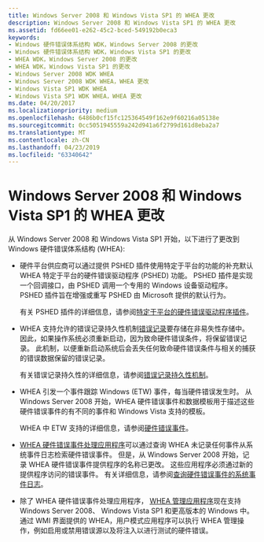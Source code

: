 ```yaml
---
title: Windows Server 2008 和 Windows Vista SP1 的 WHEA 更改
description: Windows Server 2008 和 Windows Vista SP1 的 WHEA 更改
ms.assetid: fd66ee01-e262-45c2-bced-549192b0eca3
keywords:
- Windows 硬件错误体系结构 WDK，Windows Server 2008 的更改
- Windows 硬件错误体系结构 WDK，Windows Vista SP1 的更改
- WHEA WDK，Windows Server 2008 的更改
- WHEA WDK，Windows Vista SP1 的更改
- Windows Server 2008 WDK WHEA
- Windows Server 2008 WDK WHEA，WHEA 更改
- Windows Vista SP1 WDK WHEA
- Windows Vista SP1 WDK WHEA，WHEA 更改
ms.date: 04/20/2017
ms.localizationpriority: medium
ms.openlocfilehash: 6486b0cf15fc125364549f162e9f60216a05138e
ms.sourcegitcommit: 0cc5051945559a242d941a6f2799d161d8eba2a7
ms.translationtype: MT
ms.contentlocale: zh-CN
ms.lasthandoff: 04/23/2019
ms.locfileid: "63340642"
---
```

# <a name="whea-changes-for-windows-server-2008-and-windows-vista-sp1"></a>Windows Server 2008 和 Windows Vista SP1 的 WHEA 更改


从 Windows Server 2008 和 Windows Vista SP1 开始，以下进行了更改到 Windows 硬件错误体系结构 (WHEA):

-   硬件平台供应商可以通过提供 PSHED 插件使用特定于平台的功能的补充默认 WHEA 特定于平台的硬件错误驱动程序 (PSHED) 功能。 PSHED 插件是实现一个回调接口，由 PSHED 调用一个专用的 Windows 设备驱动程序。 PSHED 插件旨在增强或重写 PSHED 由 Microsoft 提供的默认行为。

    有关 PSHED 插件的详细信息，请参阅[特定于平台的硬件错误驱动程序插件](platform-specific-hardware-error-driver-plug-ins2.md)。

-   WHEA 支持允许的错误记录持久性机制[错误记录](error-records.md)要存储在非易失性存储中。 因此，如果操作系统必须重新启动，因为致命硬件错误条件，将保留错误记录。 此机制，以便重新启动系统后会丢失任何致命硬件错误条件与相关的捕获的错误数据保留的错误记录。

    有关错误记录持久性的详细信息，请参阅[错误记录持久性机制](error-record-persistence-mechanism.md)。

-   WHEA 引发一个事件跟踪 Windows (ETW) 事件，每当硬件错误发生时。 从 Windows Server 2008 开始，WHEA 硬件错误事件和数据模板用于描述这些硬件错误事件的有不同的事件和 Windows Vista 支持的模板。

    WHEA 中 ETW 支持的详细信息，请参阅[硬件错误事件](https://msdn.microsoft.com/library/windows/hardware/ff559387)。

-   [WHEA 硬件错误事件处理应用程序](whea-hardware-error-event-processing-applications.md)可以通过查询 WHEA 未记录任何事件从系统事件日志检索硬件错误事件。 但是，从 Windows Server 2008 开始，记录 WHEA 硬件错误事件提供程序的名称已更改。 这些应用程序必须通过新的提供程序访问的错误事件。 有关详细信息，请参阅[查询硬件错误事件的系统事件日志](querying-the-system-event-log-for-hardware-error-events.md)。

-   除了 WHEA 硬件错误事件处理应用程序， [WHEA 管理应用程序](whea-management-applications.md)现在支持 Windows Server 2008、 Windows Vista SP1 和更高版本的 Windows 中。 通过 WMI 界面提供的 WHEA，用户模式应用程序可以执行 WHEA 管理操作，例如启用或禁用错误源以及将注入以进行测试的硬件错误。

 

 




